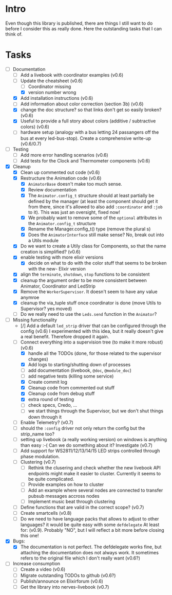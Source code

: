 <!--
Copyright 2023-2024, Matthias Reik <fledex@reik.org>

SPDX-License-Identifier: Apache-2.0
-->

# Intro
Even though this library is published, there are things I still want to do before I consider this as really done. Here the outstanding tasks that I can think of.

# Tasks
- [ ] Documentation
  - [ ] Add a livebook with coordinator examples (v0.6)
  - [ ] Update the cheatsheet (v0.6)
    - [ ] Coordinator missing
    - [x] version number wrong
  - [x] Add installation instructions (v0.6)
  - [ ] Add information about color correction (section 3b) (v0.6)
  - [x] change the doc structure? so that links don't get so easily broken? (v0.6)
  - [x] Useful to provide a full story about colors (additive / subtractive colors) (v0.6)
  - [ ] hardware setup (analogy with a bus letting 24 passangers off the bus at every led-bus-stop). Create a comprehensive write-up (v0.6/0.7)
- [ ] Testing
  - [ ] Add more error handling scenarios (v0.6)
  - [ ] Add tests for the Clock and Thermometer components (v0.6)
- [x] Cleanup
  - [x] Clean up commented out code (v0.6)
  - [x] Restructure the Animation code (v0.6)
    - [x] `AnimatorBase` doesn't make too much sense. 
    - [x] Review documentation
    - [x] The `Animator.config_t` structure should at least partially be defined by the manager (at least the component should get it from there, since it's allowed to also add `:coordinator` and `:job` to it). This was just an oversight, fixed now!
    - [x] We probably want to remove some of the `optional` attributes in the `Animator.config_t` structure
    - [x] Rename the Manager.config_t() type (remove the plural s)
    - [x] Does the `AnimatorInterface` still make sense? No, break out into a Utils module
  - [x] Do we want to create a Utily class for Components, so that the name creation is simplified? (v0.6)
  - [x] enable testing with more elixir versions 
    - [x] decide on what to do with the color stuff that seems to be broken with the new- Elixir version
  - [x] align the `terminate`, `shutdown`, `stop` functions to be consistent
  - [x] cleanup the argument order to be more consistent between Animator, Coordinator and LedStrip
  - [x] Remove the `WorkerSupervisor`. It doesn't seem to have any value anymroe
  - [x] cleanup the via_tuple stuff once coordinator is done (move Utils to Supervisor? yes moved)
  - [ ] Do we really need to use the `Leds.send` function in the `Animator`?
- [ ] Missing functionality
  - [/] Add a default `led_strip` driver that can be configured through the config (v0.6)
        I experimented with this idea, but it really doesn't give a real benefit. Therefore dropped it again.
  - [ ] Connect everything into a supervision tree (to make it more robust) (v0.6)
    - [x] handle all the TODOs (done, for those related to the supervisor changes)
    - [x] Add logs to starting/shutting down of processes
    - [ ] add documentation (livebook, `@doc`, `@module_doc`)
    - [ ] add negative tests (killing some service)
    - [x] Create commit log
    - [x] Cleanup code from commented out stuff
    - [x] Cleanup code from debug stuff
    - [x] extra round of testing
    - [ ] check specs, Credo, ...
    - [ ] we start things through the Supervisor, but we don't shut things down through it
  - [ ] Enable Telemetry? (v0.7)
  - [ ] should the `:config` driver not only return the config but the strip_name too?
  - [ ] setting up livebook (a really working version) on windows is anything than easy :-( Can we do something about it? Investigate (v0.7) 
  - [ ] Add support for WS2811/12/13/14/15 LED strips controlled through phase modulation.
  - [ ] Clustering (v0.7)
    - [ ] Rethink the clusering and check whether the new livebook API endpoints might make it easier to cluster. Currently it seems to be quite complicated.
    - [ ] Provide examples on how to cluster
    - [ ] Add an example where several nodes are connected to transfer pubsub messages accross nodes
    - [ ] Implement music beat through clustering
  - [ ] Define functions that are valid in the correct scope? (v0.7)
  - [ ] Create smartcells (v0.8)
  - [ ] Do we need to have language packs that allows to adjust to other languages? it would be quite easy with some `defdelegate`  At least for: (v0.9). Probably "NO", but I will reflect a bit more before closing this one!
- [x] Bugs:
  - [x] The documentation is not perfect. The defdelegate works fine, but attaching the documentation does not always work. It sometimes refers to the original file which I don't really want (v0.6?)
- [ ] Increase consumption
  - [ ] Create a video (v0.6)
  - [ ] Migrate outstanding TODOs to github (v0.6?)
  - [ ] Publish/announce on Elixirforum (v0.6)
  - [ ] Get the library into nerves-livebook (v0.7)
